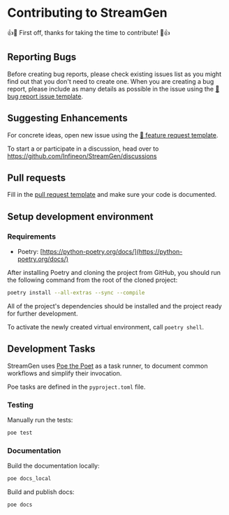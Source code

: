 # Contributing to StreamGen
:+1::tada: First off, thanks for taking the time to contribute! :tada::+1:

## Reporting Bugs
Before creating bug reports, please check existing issues list as you might find out that you don't need to create one. When you are creating a bug report, please include as many details as possible in the issue using the [🐛 bug report issue template](https://github.com/Infineon/StreamGen/blob/main/.github/ISSUE_TEMPLATE/%F0%9F%90%9B%20bug%20report.md).

## Suggesting Enhancements

For concrete ideas, open new issue using the [🚀 feature request template](https://github.com/Infineon/StreamGen/blob/main/.github/ISSUE_TEMPLATE/%F0%9F%9A%80%20feature%20request.md).

To start a or participate in a discussion, head over to https://github.com/Infineon/StreamGen/discussions

## Pull requests

Fill in the [pull request template](https://github.com/Infineon/StreamGen/blob/main/.github/pull_request_template.md) and make sure your code is documented.

## Setup development environment

### Requirements

* Poetry: [https://python-poetry.org/docs/](https://python-poetry.org/docs/)

After installing Poetry and cloning the project from GitHub, you should run the following command from the root of the cloned project:

```sh
poetry install --all-extras --sync --compile
```

All of the project's dependencies should be installed and the project ready for further development.

To activate the newly created virtual environment, call `poetry shell`.

## Development Tasks

StreamGen uses [Poe the Poet](https://github.com/nat-n/poethepoet) as a task runner, to document common workflows and simplify their invocation.

Poe tasks are defined in the `pyproject.toml` file.

### Testing

Manually run the tests:

```sh
poe test
```

### Documentation

Build the documentation locally:

```sh
poe docs_local
```

Build and publish docs:

```sh
poe docs
```
